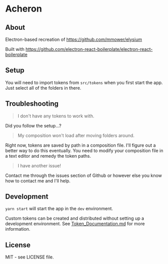 # Acheron

## About

Electron-based recreation of https://github.com/mmower/elysium

Built with https://github.com/electron-react-boilerplate/electron-react-boilerplate

## Setup

You will need to import tokens from `src/tokens` when you first start the app. Just select all of the folders in there.

## Troubleshooting

>I don't have any tokens to work with.

Did you follow the setup...?

>My composition won't load after moving folders around.

Right now, tokens are saved by path in a composition file. I'll figure out a better way to do this eventually. You need to modify your composition file in a text editor and remedy the token paths.

>I have another issue!

Contact me through the issues section of Github or however else you know how to contact me and I'll help.

## Development

`yarn start` will start the app in the `dev` environment.

Custom tokens can be created and distributed without setting up a development environment.
See [Token_Documentation.md](./Token_Documentation.md) for more information.

## License

MIT - see LICENSE file.